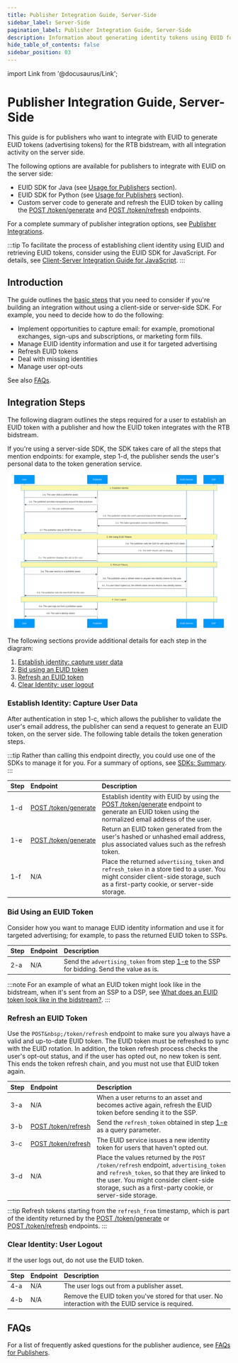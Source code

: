 ```yaml
---
title: Publisher Integration Guide, Server-Side
sidebar_label: Server-Side
pagination_label: Publisher Integration Guide, Server-Side
description: Information about generating identity tokens using EUID for the RTB bidstream, with all integration activity on the server side.
hide_table_of_contents: false
sidebar_position: 03
---
```


import Link from '@docusaurus/Link';

# Publisher Integration Guide, Server-Side

This guide is for publishers who want to integrate with EUID to generate <Link href="../ref-info/glossary-uid#gl-euid-token">EUID tokens</Link> (advertising tokens) for the RTB <Link href="../ref-info/glossary-uid#gl-bidstream">bidstream</Link>, with all integration activity on the server side.

The following options are available for publishers to integrate with EUID on the server side:

- EUID SDK for Java (see [Usage for Publishers](../sdks/sdk-ref-java.md#usage-for-publishers) section).
- EUID SDK for Python (see [Usage for Publishers](../sdks/sdk-ref-python.md#usage-for-publishers) section).
- Custom server code to generate and refresh the EUID token by calling the [POST&nbsp;/token/generate](../endpoints/post-token-generate.md) and [POST&nbsp;/token/refresh](../endpoints/post-token-refresh.md) endpoints.

For a complete summary of publisher integration options, see [Publisher Integrations](summary-guides.md#publisher-integrations).

:::tip
To facilitate the process of establishing client identity using EUID and retrieving EUID tokens, consider using the EUID SDK for JavaScript. For details, see [Client-Server Integration Guide for JavaScript](integration-javascript-client-server.md).
:::

## Introduction

The guide outlines the [basic steps](#integration-steps) that you need to consider if you're building an integration without using a client-side or server-side SDK. For example, you need to decide how to do the following:

- Implement opportunities to capture email: for example, promotional exchanges, sign-ups and subscriptions, or marketing form fills.
- Manage EUID identity information and use it for targeted advertising
- Refresh EUID tokens
- Deal with missing identities
- Manage user opt-outs

See also [FAQs](#faqs).

## Integration Steps

The following diagram outlines the steps required for a user to establish an EUID token with a publisher and how the EUID token integrates with the RTB bidstream.

If you're using a server-side SDK, the SDK takes care of all the steps that mention endpoints: for example, step 1-d, the publisher sends the user's personal data to the token generation service.
 
![Publisher Flow](images/integration-publisher-server-side-mermaid.svg)

The following sections provide additional details for each step in the diagram:
 
1. [Establish identity: capture user data](#establish-identity-capture-user-data)
2. [Bid using an EUID token](#bid-using-an-euid-token)
3. [Refresh an EUID token](#refresh-an-euid-token)
4. [Clear Identity: user logout](#clear-identity-user-logout)

### Establish Identity: Capture User Data

After authentication in step 1-c, which allows the publisher to validate the user's email address, the publisher can send a request to generate an EUID token, on the server side. The following table details the token generation steps.

:::tip
Rather than calling this endpoint directly, you could use one of the SDKs to manage it for you. For a summary of options, see [SDKs: Summary](../sdks/summary-sdks.md).
:::

| Step | Endpoint | Description |
| :--- | :--- | :--- |
| 1-d | [POST&nbsp;/token/generate](../endpoints/post-token-generate.md) | Establish identity with EUID by using the [POST&nbsp;/token/generate](../endpoints/post-token-generate.md) endpoint to generate an EUID token using the normalized email address of the user. |
| 1-e | [POST&nbsp;/token/generate](../endpoints/post-token-generate.md) | Return an EUID token generated from the user's hashed or unhashed email address, plus associated values such as the refresh token. |
| 1-f | N/A | Place the returned `advertising_token` and `refresh_token` in a store tied to a user. You might consider client-side storage, such as a first-party cookie, or server-side storage. |

### Bid Using an EUID Token

Consider how you want to manage EUID identity information and use it for targeted advertising; for example, to pass the returned EUID token to SSPs.

| Step | Endpoint | Description |
| :--- | :--- | :--- |
| 2-a | N/A| Send the `advertising_token` from step [1-e](#establish-identity-capture-user-data) to the SSP for bidding. Send the value as is. |

:::note
For an example of what an EUID token might look like in the bidstream, when it's sent from an SSP to a DSP, see [What does an EUID token look like in the bidstream?](../getting-started/gs-faqs.md#what-does-an-euid-token-look-like-in-the-bidstream).
:::

### Refresh an EUID Token

Use the `POST&nbsp;/token/refresh` endpoint to make sure you always have a valid and up-to-date EUID token. The EUID token must be refreshed to sync with the EUID rotation. In addition, the token refresh process checks the user's opt-out status, and if the user has opted out, no new token is sent. This ends the token refresh chain, and you must not use that EUID token again.

| Step | Endpoint | Description |
| :--- | :--- | :--- |
| 3-a |N/A | When a user returns to an asset and becomes active again, refresh the EUID token before sending it to the SSP. | 
| 3-b | [POST&nbsp;/token/refresh](../endpoints/post-token-refresh.md)  | Send the `refresh_token` obtained in step [1-e](#establish-identity-capture-user-data) as a query parameter. |
| 3-c | [POST&nbsp;/token/refresh](../endpoints/post-token-refresh.md) | The EUID service issues a new identity token for users that haven't opted out. |
| 3-d | N/A| Place the values returned by the `POST /token/refresh` endpoint, `advertising_token` and `refresh_token`, so that they are linked to the user. You might consider client-side storage, such as a first-party cookie, or server-side storage. |

:::tip
Refresh tokens starting from the `refresh_from` timestamp, which is part of the identity returned by the [POST&nbsp;/token/generate](../endpoints/post-token-generate.md) or [POST&nbsp;/token/refresh](../endpoints/post-token-refresh.md) endpoints.
:::

### Clear Identity: User Logout

If the user logs out, do not use the EUID token.

| Step | Endpoint | Description |
| :--- | :--- | :--- |
| 4-a | N/A | The user logs out from a publisher asset. |
| 4-b | N/A | Remove the EUID token you've stored for that user. No interaction with the EUID service is required. |








## FAQs

For a list of frequently asked questions for the publisher audience, see [FAQs for Publishers](../getting-started/gs-faqs.md#faqs-for-publishers).

